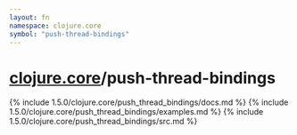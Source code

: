 ```yaml
---
layout: fn
namespace: clojure.core
symbol: "push-thread-bindings"
---
```


# [clojure.core](../)/push-thread-bindings

{% include 1.5.0/clojure.core/push_thread_bindings/docs.md %}
{% include 1.5.0/clojure.core/push_thread_bindings/examples.md %}
{% include 1.5.0/clojure.core/push_thread_bindings/src.md %}

